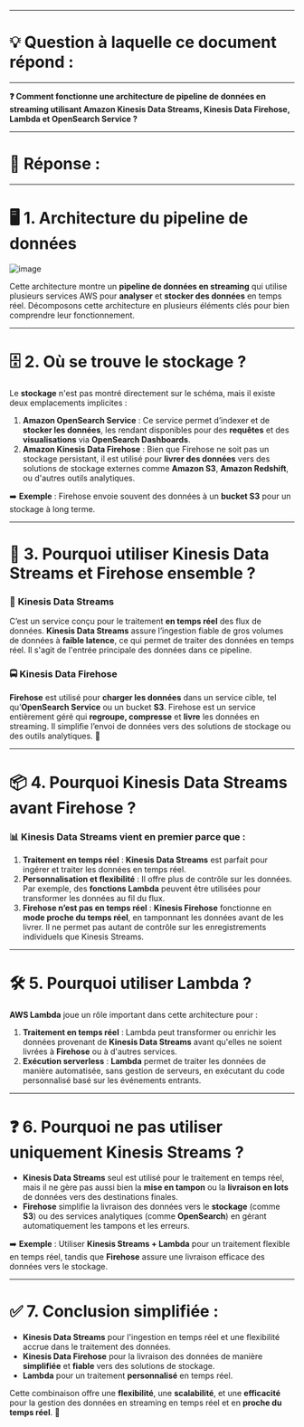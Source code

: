 ----------------------
# 💡 Question à laquelle ce document répond :
----------------------

**❓ Comment fonctionne une architecture de pipeline de données en streaming utilisant Amazon Kinesis Data Streams, Kinesis Data Firehose, Lambda et OpenSearch Service ?**

----------------------
# 📝 Réponse :
----------------------

# 🖥️ 1. **Architecture du pipeline de données**

![image](https://github.com/user-attachments/assets/0828fda0-85e7-4781-abcd-b271bbc7cd2d)

Cette architecture montre un **pipeline de données en streaming** qui utilise plusieurs services AWS pour **analyser** et **stocker des données** en temps réel. Décomposons cette architecture en plusieurs éléments clés pour bien comprendre leur fonctionnement.

---

# 🗄️ 2. **Où se trouve le stockage ?**

Le **stockage** n'est pas montré directement sur le schéma, mais il existe deux emplacements implicites :
1. **Amazon OpenSearch Service** : Ce service permet d’indexer et de **stocker les données**, les rendant disponibles pour des **requêtes** et des **visualisations** via **OpenSearch Dashboards**.
2. **Amazon Kinesis Data Firehose** : Bien que Firehose ne soit pas un stockage persistant, il est utilisé pour **livrer des données** vers des solutions de stockage externes comme **Amazon S3**, **Amazon Redshift**, ou d'autres outils analytiques.

➡️ **Exemple** : Firehose envoie souvent des données à un **bucket S3** pour un stockage à long terme.

---

# 🔄 3. **Pourquoi utiliser Kinesis Data Streams et Firehose ensemble ?**

### 🔄 **Kinesis Data Streams**  
C’est un service conçu pour le traitement **en temps réel** des flux de données. **Kinesis Data Streams** assure l’ingestion fiable de gros volumes de données à **faible latence**, ce qui permet de traiter des données en temps réel. Il s'agit de l'entrée principale des données dans ce pipeline.

### 🚍 **Kinesis Data Firehose**  
**Firehose** est utilisé pour **charger les données** dans un service cible, tel qu’**OpenSearch Service** ou un bucket **S3**. Firehose est un service entièrement géré qui **regroupe, compresse** et **livre** les données en streaming. Il simplifie l’envoi de données vers des solutions de stockage ou des outils analytiques. 🚀

---

# 📦 4. **Pourquoi Kinesis Data Streams avant Firehose ?**

### 📊 **Kinesis Data Streams vient en premier** parce que :
1. **Traitement en temps réel** : **Kinesis Data Streams** est parfait pour ingérer et traiter les données en temps réel.
2. **Personnalisation et flexibilité** : Il offre plus de contrôle sur les données. Par exemple, des **fonctions Lambda** peuvent être utilisées pour transformer les données au fil du flux.
3. **Firehose n’est pas en temps réel** : **Kinesis Firehose** fonctionne en **mode proche du temps réel**, en tamponnant les données avant de les livrer. Il ne permet pas autant de contrôle sur les enregistrements individuels que Kinesis Streams.

---

# 🛠️ 5. **Pourquoi utiliser Lambda ?**

**AWS Lambda** joue un rôle important dans cette architecture pour :
1. **Traitement en temps réel** : Lambda peut transformer ou enrichir les données provenant de **Kinesis Data Streams** avant qu'elles ne soient livrées à **Firehose** ou à d'autres services.
2. **Exécution serverless** : **Lambda** permet de traiter les données de manière automatisée, sans gestion de serveurs, en exécutant du code personnalisé basé sur les événements entrants.

---

# ❓ 6. **Pourquoi ne pas utiliser uniquement Kinesis Streams ?**

- **Kinesis Data Streams** seul est utilisé pour le traitement en temps réel, mais il ne gère pas aussi bien la **mise en tampon** ou la **livraison en lots** de données vers des destinations finales.
- **Firehose** simplifie la livraison des données vers le **stockage** (comme **S3**) ou des services analytiques (comme **OpenSearch**) en gérant automatiquement les tampons et les erreurs.

➡️ **Exemple** : Utiliser **Kinesis Streams + Lambda** pour un traitement flexible en temps réel, tandis que **Firehose** assure une livraison efficace des données vers le stockage.

---

# ✅ 7. **Conclusion simplifiée** :

- **Kinesis Data Streams** pour l'ingestion en temps réel et une flexibilité accrue dans le traitement des données.
- **Kinesis Data Firehose** pour la livraison des données de manière **simplifiée** et **fiable** vers des solutions de stockage.
- **Lambda** pour un traitement **personnalisé** en temps réel.

Cette combinaison offre une **flexibilité**, une **scalabilité**, et une **efficacité** pour la gestion des données en streaming en temps réel et en **proche du temps réel**. 🚀
